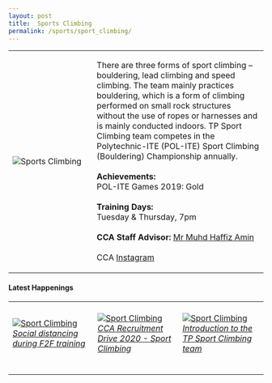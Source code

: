 ```yaml
---
layout: post
title:  Sports Climbing
permalink: /sports/sport_climbing/
---
```


<table>
    <tr>
        <td style="width:33%"><image src="{{site.baseurl}}/images/CCA_sport_climbing.jpg" style="display:block;margin-left:auto;margin-right:auto;" alt="Sports Climbing"></image></td>
        <td>
            <p>
                There are three forms of sport climbing – bouldering, lead climbing and speed climbing. The team mainly practices bouldering, which is a form of climbing performed on small rock structures without the use of ropes or harnesses and is mainly conducted indoors. TP Sport Climbing team competes in the Polytechnic-ITE (POL-ITE) Sport Climbing (Bouldering) Championship annually.<br>
                <br>
                <b>Achievements:</b><br>
                POL-ITE Games 2019: Gold<br>
                <br>
                <b>Training Days:</b><br>
                Tuesday & Thursday, 7pm<br>
                <br>
                <b>CCA Staff Advisor:</b> <a href="mailto:Muhammad_Haffiz_AMIN@TP.EDU.SG">Mr Muhd Haffiz Amin</a><br>
                <br>
                CCA <a href="https://www.instagram.com/teamtpsc">Instagram</a>
            </p>
        </td>
    </tr>
</table>


#### Latest Happenings

<table>
    <tr>
        <td style="width:33%"><br>
            <a href="https://www.instagram.com/stories/highlights/17866582777911563/">
                <image src="{{site.baseurl}}/images/CCA-Sportclimbing_IG1.png" style="display:block;margin-left:auto;margin-right:auto;" alt="Sport Climbing">
                <h6 style="margin-top:0%">Social distancing during F2F training</h6>
                </image>
            </a>
        </td>
        <td style="width:33%"><br>
            <a href="https://www.instagram.com/p/CACQZSUnmf5/">
                <image src="{{site.baseurl}}/images/CCA-Sportclimbing_IG2.png" style="display:block;margin-left:auto;margin-right:auto;" alt="Sport Climbing">
                <h6 style="margin-top:0%">CCA Recruitment Drive 2020 - Sport Climbing</h6>
                </image>
            </a>
        </td>
        <td style="width:33%"><br>
            <a href="https://www.instagram.com/p/B-rH8bDnmuC/">
                <image src="{{site.baseurl}}/images/CCA-Sportclimbing_IG3.png" style="display:block;margin-left:auto;margin-right:auto;" alt="Sport Climbing">
                <h6 style="margin-top:0%">Introduction to the TP Sport Climbing team</h6>    
                </image>
            </a>
        </td>
    </tr>
</table>
